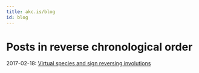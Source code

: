 ```yaml
---
title: akc.is/blog
id: blog
---
```


# Posts in reverse chronological order

2017-02-18: [Virtual species and sign reversing involutions](
blog/2017-02-18-Virtual-species-and-sign-reversing-involutions.html)
